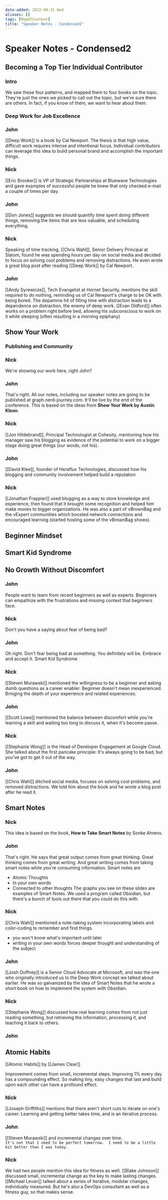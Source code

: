 ```yaml
---
date-added: 2022-08-31 Wed
aliases: []
tags: [MapOfContent]
title: "Speaker Notes - Condensed2"
---
```


# Speaker Notes - Condensed2  

## Becoming a Top Tier Individual Contributor

### Intro
We saw these four patterns, and mapped them to four books on the topic. They're just the ones we picked to call out the topic, but we're sure there are others. In fact, if you know of them, we want to hear about them.

### Deep Work for Job Excellence

### John

[[Deep Work]] is a book by Cal Newport. The thesis is that high value, difficult work requires intense and intentional focus.  Individual contributors can leverage this idea to build personal brand and accomplish the important things.

### Nick
[[Eric Brooker]] is VP of Strategic Partnerships at Bluewave Technologies and gave examples of successful people he knew that only checked e-mail a couple of times per day.

### John
[[Don Jones]] suggests we should quantify time spent doing different things, removing the items that are less valuable, and scheduling everything.


### Nick
Speaking of time tracking, [[Chris Wahl]], Senior Delivery Principal at Slalom, found he was spending hours per day on social media and decided to focus on solving cool problems and removing distractions.  He even wrote a great blog post after reading [[Deep Work]] by Cal Newport.

### John
[[Andy Syrewicze]], Tech Evangelist at Hornet Security, mentions the skill required to do nothing, reminding us of Cal Newport's charge to be OK with being bored. The dopamine hit of filling time with distraction leads to a dependence on distraction, the enemy of deep work.  [[Evan Oldford]] often works on a problem right before bed, allowing his subconscious to work on it while sleeping (often resulting in a morning epiphany)

## Show Your Work
### Publishing and Community
### Nick
We're showing our work here, right John?
### John
That's right. All our notes, including our speaker notes are going to be published at graph.nerd-journey.com. It'll be live by the end of the conference. This is based on the ideas from **Show Your Work by Austin Kleon**.
### Nick
[[Jon Hildebrand]], Principal Technologist at Cohesity, mentioning how his manager saw his blogging as evidence of the potential to work on a bigger stage doing great things (our words, not his).

### John
[[David Klee]], founder of Heraflux Technologies, discussed how his blogging and community involvement helped build a reputation

### Nick
[[Jonathan Frappier]] used blogging as a way to store knowledge and experience, then found that it brought some recognition and helped him make moves to bigger organizations.  He was also a part of vBrownBag and the vExpert communities which boosted network connections and encouraged learning (started hosting some of the vBrownBag shows).

## Beginner Mindset
## Smart Kid Syndrome
## No Growth Without Discomfort
### John
People want to learn from recent beginners as well as experts. Beginners can empathize with the frustrations and missing context that beginners face.
### Nick
Don't you have a saying about fear of being bad?
### John
Oh right. Don't fear being bad at something. You definitely will be. Embrace and accept it.
Smart Kid Syndrome
### Nick
[[Steven Murawski]] mentioned the willingness to be a beginner and asking dumb questions as a career enabler. Beginner doesn't mean inexperienced. Bringing the depth of your experience and related experiences.
### John
[[Scott Lowe]] mentioned the balance between discomfort while you're learning a skill and waiting too long to discuss it, when it's become passe.
### Nick
[[Stephanie Wong]] is the Head of Developer Engagement at Google Cloud. She talked about the first pancake principle: It's always going to be bad, but you've got to get it out of the way.
### John
[[Chris Wahl]] ditched social media, focuses on solving cool problems, and removed distractions. We told him about the book and he wrote a blog post after he read it.

## Smart Notes
### Nick
This idea is based on the book, **How to Take Smart Notes** by Sonke Ahrens.
### John
That's right. He says that great output comes from great thinking. Great thinking comes from great writing. And great writing comes from taking smart notes while you're consuming information. 
Smart notes are 
- Atomic Thoughts
- In your own words
- Connected to other thoughts
The graphs you see on these slides are examples of Smart Notes. We used a program called Obsidian, but there's a bunch of tools out there that you could do this with.
### Nick
[[Chris Wahl]] mentioned a note-taking system incorporating labels and color-coding to remember and find things.
- you won't know what's important until later
- writing in your own words forces deeper thought and understanding of the subject
### John
[[Josh Duffney]] is a Senior Cloud Advocate at Microsoft, and was the one who originally introduced us to the Deep Work concept we talked about earlier. He was so galvanized by the idea of Smart Notes that he wrote a short book on how to implement the system with Obsidian.
### Nick
[[Stephanie Wong]] discussed how real learning comes from not just reading something, but retrieving the information, processing it, and teaching it back to others.

### John
## Atomic Habits
[[Atomic Habits]] by [[James Clear]]

Improvement comes from small, incremental steps. Improving 1% every day has a compounding effect. So making tiny, easy changes that last and build upon each other can have a profound effect.
### Nick
[[Joseph Griffiths]] mentions that there aren't short cuts to iterate on one's career. Learning and getting better takes time, and is an iterative process.
### John
[[Steven Murawski]] and incremental changes over time.  
	`It's not that I need to be perfect tomorrow.  I need to be a little bit better than I was today.`
### Nick
We had two people mention this idea for fitness as well.
[[Blake Johnson]] discussed small, incremental change as the key to make lasting changes. [[Michael Levan]] talked about a series of iterative, modular changes, individually measured. But he's also a DevOps consultant as well as a fitness guy, so that makes sense.
